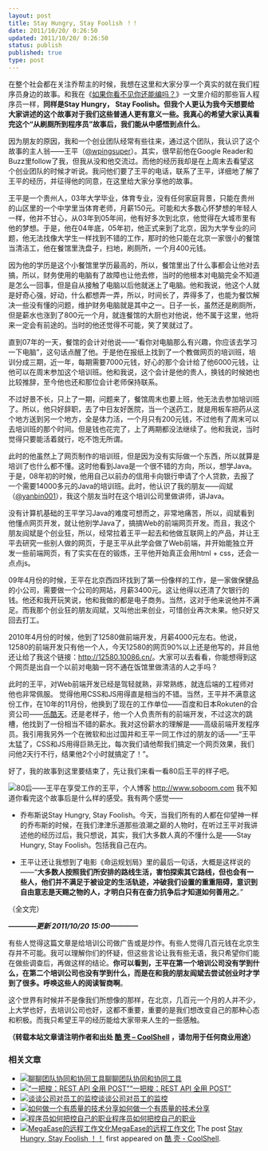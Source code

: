 ```yaml
---
layout: post
title: Stay Hungry, Stay Foolish ！！
date: 2011/10/20/ 0:26:50
updated: 2011/10/20/ 0:26:50
status: publish
published: true
type: post
---
```


在整个社会都在关注乔帮主的时候，我想在这里和大家分享一个真实的就在我们程序员身边的故事。和我在《[如果你看不见你还能编吗？](https://coolshell.cn/articles/5514.html "如果你看不见你还能编程吗？")》一文里介绍的那些盲人程序员一样，**同样是Stay Hungry， Stay Foolish。但我个人更认为我今天想要给大家讲述的这个故事对于我们这些普通人更有意义一些。我真心的希望大家认真看完这个“从刷厕所到程序员”故事后，我们能从中感悟到点什么**。


因为朋友的原因，我和一个创业团队经常有些往来，通过这个团队，我认识了这个故事的主人翁——王平（[@wpingsuper](http://weibo.com/wpingsuper)）。其实，很早前他在Google Reader和Buzz里follow了我，但我从没和他交流过。而他的经历我却是在上周末去看望这个创业团队的时候才听说。我问他们要了王平的电话，联系了王平，详细地了解了王平的经历，并征得他的同意，在这里给大家分享他的故事。


王平是一个贵州人，03年大学毕业，体育专业，没有任何家庭背景，只能在贵州的山区里的一个中学里当体育老师，月薪150元。可能和大多数心怀梦想的年轻人一样，他并不甘心，从03年到05年间，他有好多次到北京，他觉得在大城市里有他的梦想。于是，他在04年底，05年初，他正式来到了北京，因为大学专业的问题，他无法找像大学生一样找到不错的工作，那时的他只能在北京一家很小的餐馆当清洁工，他在餐馆里洗盘子，扫地，刷厕所，一个月400元钱。


因为他的学历是这个小餐馆里学历最高的，所以，餐馆里出了什么事都会让他对去搞，所以，财务使用的电脑有了故障也让他去修，当时的他根本对电脑完全不知道是怎么一回事，但是自从接触了电脑以后他就迷上了电脑。他和我说，他这个人就是好奇心强，好动，什么都想弄一弄，所以，时间长了，弄得多了，也能为餐饮解决一些没有懂的问题，维护财务电脑就是其中之一。日子一长，虽然还是刷厕所，但是薪水也涨到了800元一个月，就连餐馆的大厨也对他说，他不属于这里，他将来一定会有前途的。当时的他还觉得不可能，笑了笑就过了。



直到07年的一天，餐馆的会计对他说——“看你对电脑那么有兴趣，你应该去学习一下电脑”，这句话点醒了他。于是他在报纸上找到了一个教做网页的培训班，培训分成三期，近一年，每期需要7000元钱，好心的那个会计给了他6000元钱，让他可以在周末参加这个培训班。他和我说，这个会计是他的贵人，换钱的时候她也比较推辞，至今他也还和那位会计老师保持联系。


不过好景不长，只上了一期，问题来了，餐馆周末也要上班，他无法去参加培训班了。所以，他只好辞职，去了中日友好医院，当一个送药工，就是用板车把药从这个地方送到另一个地方，全是体力活，一个月只有200元钱，不过他有了周末可以去培训班的那个时间。但是钱也花完了，上了两期都没法继续了。他和我说，当时觉得只要能活着就行，吃不饱无所谓。


此时的他虽然上了网页制作的培训班，但是因为没有实际做一个东西，所以就算是培训了也什么都不懂。这时他看到Java是一个很不错的方向，所以，想学Java。于是，08年初的时候，他用自己以前办的信用卡向银行申请了个人贷款，去报了一个需要14000多元的Java的培训班。此时，他认识了我的朋友——阎斌（[@yanbin001](http://weibo.com/yanbin001)），我这个朋友当时在这个培训公司里做讲师，讲Java。


没有计算机基础的王平学习Java的难度可想而之，非常地痛苦，所以，阎斌看到他懂点网页开发，就让他别学Java了，搞搞Web的前端网页开发。而且，我这个朋友阎斌是个创业狂，所以，经常拉着王平一起去和他做互联网上的产品，并让王平去研究一些别人做的网页，于是王平从此学会做了Web前端，并开始能独立开发一些前端网页，有了实实在在的锻炼，王平他开始真正会用html + css，还会一点点js。


09年4月份的时候，王平在北京西四环找到了第一份像样的工作，是一家做保健品的小公司，需要做一个公司的网站，月薪3400元。这让他得以还清了欠银行的钱。他还和我开玩笑说，他和我做的都是电子商务。当然，这对于他来说他并不满足。而我那个创业狂的朋友阎斌，又叫他出来创业，可惜创业再次未果。他只好又回去打工。


2010年4月份的时候，他到了12580做前端开发，月薪4000元左右。他说，12580的前端开发只有他一个人，今天12580的网页90%以上还是他写的，并且他还让给了我这个链接：<http://12580.10086.cn/>。大家可以去看看，你能想得到这个网页是出自一个以前对电脑一窍不通在饭馆里做清洁的人之手吗？


此时的王平，对Web前端开发已经是驾轻就熟，非常熟练，就连后端的工程师对他也非常佩服。 觉得他用CSS和JS用得直是相当的不错。当然，王平并不满意这份工作，在10年的11月份，他换到了现在的工作单位——百度和日本Rokuten的合资公司——[乐酷天](http://www.rakuten.cn/)。还是老样子，他一个人负责所有的前端开发，不过这次的跳槽，他找到了一份相当不错的薪水。我对这份薪水的理解是——高级前端开发程序员。我引用我另外一个在微软和出过国并和王平一同工作过的朋友的话——“王平太猛了，CSS和JS用得巨熟无比，每次我们请他帮我们搞定一个网页效果，我们问他2天行不行，结果他2个小时就搞定了！”。


好了，我的故事到这里要结束了，先让我们来看一看80后王平的样子吧。


![](https://coolshell.cn/wp-content/uploads/2011/10/wpingsuper.jpg "80后——王平")在享受工作的王平，个人博客 http://www.soboom.com
我不知道你看完这个故事后是什么样的感受。我有两个感觉——


* 乔布斯说Stay Hungry, Stay Foolish。今天，当我们所有的人都在仰望神一样的乔布斯的时候，在我们津津乐道那些浪潮之巅的人物时，在听过王平对我讲述他的经历过后，我只想说，其实，我们大多数人真的不懂什么是——Stay Hungry, Stay Foolish。包括我自己在内。


* 王平让还让我想到了电影《命运规划局》里的最后一句话，大概是这样说的——“**大多数人按照我们所安排的路线生活，害怕探索其它路线，但也会有一些人，他们并不满足于被设定的生活轨迹，冲破我们设置的重重阻碍，意识到自由意志是天赐之物的人，才明白只有在奋力抗争后才知道如何善用之**。”


（全文完）


***————更新 2011/10/20 15:00————***


有些人觉得这篇文章是给培训公司做广告或是炒作。有些人觉得几百元钱在北京生存并不可能。我可以理解你们的怀疑，但这些言论让我有些无语，我只希望你们能在做些调查后，再做这样的结论。**你可以看到，王平在第一个培训公司没有学到什么，在第二个培训公司也没有学到什么，而是在和我的朋友阎斌去尝试创业时才学到了很多。呼唤这些人的阅读智商啊**。


这个世界有时候并不是像我们所想像的那样，在北京，几百元一个月的人并不少，上大学也好，去培训公司也好，这都不重要，重要的是我们想改变自己的那种心态和积极。而我只希望王平的经历能给大家带来人生的一些感触。



**（转载本站文章请注明作者和出处 [酷 壳 – CoolShell](https://coolshell.cn/) ，请勿用于任何商业用途）**



### 相关文章

* [![聊聊团队协同和协同工具](https://coolshell.cn/wp-content/uploads/2022/10/communication-150x150.png)](https://coolshell.cn/articles/22298.html)[聊聊团队协同和协同工具](https://coolshell.cn/articles/22298.html)
* [![“一把梭：REST API 全用 POST”](https://coolshell.cn/wp-content/uploads/2022/02/http_method-150x150.png)](https://coolshell.cn/articles/22173.html)[“一把梭：REST API 全用 POST”](https://coolshell.cn/articles/22173.html)
* [![谈谈公司对员工的监控](https://coolshell.cn/wp-content/uploads/2022/02/monitoring-150x150.jpeg)](https://coolshell.cn/articles/22157.html)[谈谈公司对员工的监控](https://coolshell.cn/articles/22157.html)
* [![如何做一个有质量的技术分享](https://coolshell.cn/wp-content/uploads/2021/07/knowledge_sharing-300x169-1-150x150.jpeg)](https://coolshell.cn/articles/21589.html)[如何做一个有质量的技术分享](https://coolshell.cn/articles/21589.html)
* [![程序员如何把控自己的职业](https://coolshell.cn/wp-content/uploads/2020/08/programmer.01-e1596792460687-150x150.png)](https://coolshell.cn/articles/20977.html)[程序员如何把控自己的职业](https://coolshell.cn/articles/20977.html)
* [![MegaEase的远程工作文化](https://coolshell.cn/wp-content/uploads/2020/01/remote-150x150.jpg)](https://coolshell.cn/articles/20765.html)[MegaEase的远程工作文化](https://coolshell.cn/articles/20765.html)
The post [Stay Hungry, Stay Foolish ！！](https://coolshell.cn/articles/5651.html) first appeared on [酷 壳 - CoolShell](https://coolshell.cn).